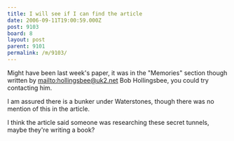 ```yaml
---
title: I will see if I can find the article
date: 2006-09-11T19:00:59.000Z
post: 9103
board: 8
layout: post
parent: 9101
permalink: /m/9103/
---
```

Might have been last week's paper, it was in the "Memories" section though written by <a href="/wiki/mailto+hollingsbee+uk2+net+bob+hollingsbee">mailto:hollingsbee@uk2.net Bob Hollingsbee</a>, you could try contacting him.

I am assured there is a bunker under Waterstones, though there was no mention of this in the article.

I think the article said someone was researching these secret tunnels, maybe they're writing a book?
